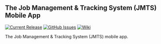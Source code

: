 ## The Job Management & Tracking System (JMTS) Mobile App

[![Current Release](https://img.shields.io/badge/release-latest-green.svg)](https://github.com/DPBandA/job-management-tracking-system-app/releases/latest)
[![GitHub Issues](https://img.shields.io/github/issues/dpbanda/job-management-tracking-system-app.svg)](https://github.com/dpbanda/job-management-tracking-system-app/issues)
[![Wiki](https://img.shields.io/badge/documentation-wiki-green.svg)](https://github.com/DPBandA/job-management-tracking-system-app/wiki)

The Job Management & Tracking System (JMTS) mobile app.
